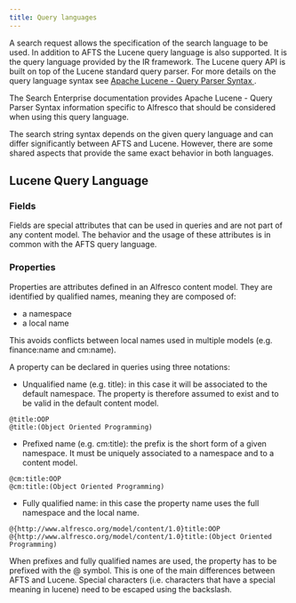 ```yaml
---
title: Query languages
---
```


A search request allows the specification of the search language to be used. In addition to AFTS the Lucene query language is also supported. It is the query language provided by the IR framework. The Lucene query API is built on top of the Lucene standard query parser. For more details on the query language syntax see [Apache Lucene - Query Parser Syntax
](https://lucene.apache.org/core/2_9_4/queryparsersyntax.html).

The Search Enterprise documentation provides Apache Lucene - Query Parser Syntax information specific to Alfresco that should be considered when using this query language.

The search string syntax depends on the given query language and can differ significantly between AFTS and Lucene. However, there are some shared aspects that provide the same exact behavior in both languages.

## Lucene Query Language

### Fields

Fields are special attributes that can be used in queries and are not part of any content model. The behavior and the usage of these attributes is in common with the AFTS query language.

### Properties

Properties are attributes defined in an Alfresco content model. They are identified by qualified names, meaning they are composed of:

* a namespace
* a local name

This avoids conflicts between local names used in multiple models (e.g. finance:name and cm:name).

A property can be declared in queries using three notations:

* Unqualified name (e.g. title): in this case it will be associated to the default namespace. The property is therefore assumed to exist and to be valid in the default content model.

```afts
@title:OOP
@title:(Object Oriented Programming)
```

* Prefixed name (e.g. cm:title): the prefix is the short form of a given namespace. It must be uniquely associated to a namespace and to a content model.

```afts
@cm:title:OOP
@cm:title:(Object Oriented Programming)
```

* Fully qualified name: in this case the property name uses the full namespace and the local name.

```http
@{http://www.alfresco.org/model/content/1.0}title:OOP
@{http://www.alfresco.org/model/content/1.0}title:(Object Oriented Programming)
```

When prefixes and fully qualified names are used, the property has to be prefixed with the @ symbol. This is one of the main differences between AFTS and Lucene.
Special characters (i.e. characters that have a special meaning in lucene) need to be escaped using the backslash.
